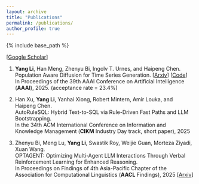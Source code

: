 ```yaml
---
layout: archive
title: "Publications"
permalink: /publications/
author_profile: true
---
```


{% include base_path %}

[[Google Scholar](https://scholar.google.com/citations?user=94CH-sgAAAAJ&hl=en)]
1. **Yang Li**, Han Meng, Zhenyu Bi, Ingolv T. Urnes, and Haipeng Chen. \
Population Aware Diffusion for Time Series Generation. [[Arxiv](https://arxiv.org/abs/2501.00910)] [[Code](https://github.com/wmd3i/PaD-TS)]
\
In Proceedings of the 39th AAAI Conference on Artificial Intelligence (**AAAI**), 2025. (acceptance rate = 23.4%)


2. Han Xu, **Yang Li**, Yanhai Xiong, Robert Mintern, Amir Louka, and Haipeng Chen. \
AutoRuleSQL: Hybrid Text-to-SQL via Rule-Driven Fast Paths and LLM Bootstrapping. \
In the 34th ACM International Conference on Information and Knowledge Management (**CIKM** Industry Day track, short paper), 2025

3. Zhenyu Bi, Meng Lu, **Yang Li**, Swastik Roy, Weijie Guan, Morteza Ziyadi, Xuan Wang. \
OPTAGENT: Optimizing Multi-Agent LLM Interactions Through Verbal Reinforcement Learning for Enhanced Reasoning.\
In Proceedings on Findings of 4th Asia-Pacific Chapter of the Association for Computational Linguistics (**AACL** Findings), 2025 [[Arxiv](https://arxiv.org/abs/2510.18032)]